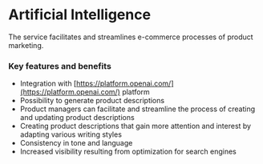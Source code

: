 # Artificial Intelligence

The service facilitates and streamlines e-commerce processes of product marketing.

### Key features and benefits
* Integration with [https://platform.openai.com/](https://platform.openai.com/) platform
* Possibility to generate product descriptions
* Product managers can facilitate and streamline the process of creating and updating product descriptions
* Creating product descriptions that gain more attention and interest by adapting various writing styles
* Consistency in tone and language
* Increased visibility resulting from optimization for search engines